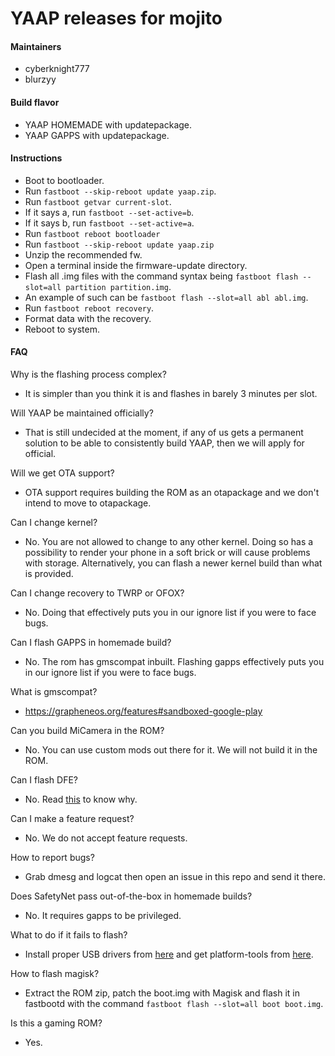 # YAAP releases for mojito

#### Maintainers

- cyberknight777
- blurzyy

#### Build flavor

- YAAP HOMEMADE with updatepackage.
- YAAP GAPPS with updatepackage.

#### Instructions

- Boot to bootloader.
- Run `fastboot --skip-reboot update yaap.zip`.
- Run `fastboot getvar current-slot`.
- If it says a, run `fastboot --set-active=b`.
- If it says b, run `fastboot --set-active=a`.
- Run `fastboot reboot bootloader`
- Run `fastboot --skip-reboot update yaap.zip`
- Unzip the recommended fw.
- Open a terminal inside the firmware-update directory.
- Flash all .img files with the command syntax being `fastboot flash --slot=all partition partition.img`.
- An example of such can be `fastboot flash --slot=all abl abl.img`.
- Run `fastboot reboot recovery`.
- Format data with the recovery.
- Reboot to system.

#### FAQ

Why is the flashing process complex?

- It is simpler than you think it is and flashes in barely 3 minutes per slot.

Will YAAP be maintained officially?

- That is still undecided at the moment, if any of us gets a permanent solution to be able to consistently build YAAP, then we will apply for official.

Will we get OTA support?

- OTA support requires building the ROM as an otapackage and we don't intend to move to otapackage.

Can I change kernel?

- No. You are not allowed to change to any other kernel. Doing so has a possibility to render your phone in a soft brick or will cause problems with storage. Alternatively, you can flash a newer kernel build than what is provided.

Can I change recovery to TWRP or OFOX?

- No. Doing that effectively puts you in our ignore list if you were to face bugs.

Can I flash GAPPS in homemade build?

- No. The rom has gmscompat inbuilt. Flashing gapps effectively puts you in our ignore list if you were to face bugs.

What is gmscompat?

- https://grapheneos.org/features#sandboxed-google-play

Can you build MiCamera in the ROM?

- No. You can use custom mods out there for it. We will not build it in the ROM.

Can I flash DFE?

- No. Read [this](https://kubersharma001.com/reasons-to-stay-encrypted-on-android-and-the-risks-otherwise) to know why.

Can I make a feature request?

- No. We do not accept feature requests.

How to report bugs?

- Grab dmesg and logcat then open an issue in this repo and send it there.

Does SafetyNet pass out-of-the-box in homemade builds?

- No. It requires gapps to be privileged.

What to do if it fails to flash?

- Install proper USB drivers from [here](https://developer.android.com/studio/run/win-usb) and get platform-tools from [here](https://developer.android.com/studio/releases/platform-tools).

How to flash magisk?

- Extract the ROM zip, patch the boot.img with Magisk and flash it in fastbootd with the command `fastboot flash --slot=all boot boot.img`.

Is this a gaming ROM?

- Yes.
